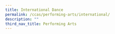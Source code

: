 ```yaml
---
title: International Dance
permalink: /ccas/performing-arts/international/
description: ""
third_nav_title: Performing Arts
---
```



